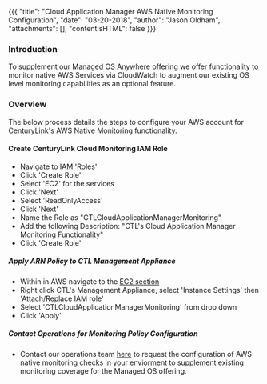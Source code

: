 {{{
  "title": "Cloud Application Manager AWS Native Monitoring Configuration",
  "date": "03-20-2018",
  "author": "Jason Oldham",
  "attachments": [],
  "contentIsHTML": false
}}}

### Introduction
To supplement our [Managed OS Anywhere](https://www.ctl.io/cloud-application-manager/managed-services-anywhere/) offering we offer functionality to monitor native AWS Services via CloudWatch to augment our existing OS level monitoring capabilities as an optional feature. 

### Overview
The below process details the steps to configure your AWS account for CenturyLink's AWS Native Monitoring functionality.

#### Create CenturyLink Cloud Monitoring IAM Role
* Navigate to IAM 'Roles'
* Click 'Create Role'
* Select 'EC2' for the services
* Click 'Next'
* Select 'ReadOnlyAccess'
* Click 'Next'
* Name the Role as "CTLCloudApplicationManagerMonitoring"
* Add the following Description: "CTL's Cloud Application Manager Monitoring Functionality"
* Click 'Create Role'

##### Apply ARN Policy to CTL Management Appliance
* Within in AWS navigate to the [EC2 section](http://console.aws.amazon.com/ec2/v2/)
* Right click CTL's Management Appliance, select 'Instance Settings' then 'Attach/Replace IAM role'
* Select 'CTLCloudApplicationManagerMonitoring' from drop down
* Click 'Apply'

##### Contact Operations for Monitoring Policy Configuration
* Contact our operations team [here](http://managedservices.ctl.io) to request the configuration of AWS native monitoring checks in your enviorment to supplement existing monitoring coverage for the Managed OS offering.
